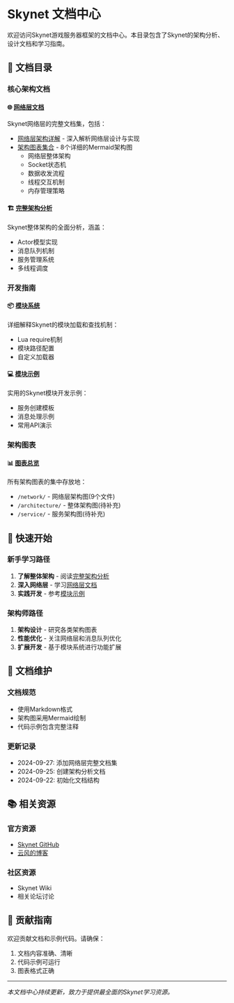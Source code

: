# Skynet 文档中心

欢迎访问Skynet游戏服务器框架的文档中心。本目录包含了Skynet的架构分析、设计文档和学习指南。

## 📖 文档目录

### 核心架构文档

#### 🌐 [网络层文档](./network-layer-index.md)
Skynet网络层的完整文档集，包括：
- [网络层架构详解](./skynet-network-layer-architecture.md) - 深入解析网络层设计与实现
- [架构图表集合](./diagrams/network/) - 8个详细的Mermaid架构图
  - 网络层整体架构
  - Socket状态机
  - 数据收发流程
  - 线程交互机制
  - 内存管理策略

#### 🏗 [完整架构分析](./skynet-complete-architecture-analysis.md)
Skynet整体架构的全面分析，涵盖：
- Actor模型实现
- 消息队列机制
- 服务管理系统
- 多线程调度

### 开发指南

#### 📦 [模块系统](./require_module_lookup_guide.md)
详细解释Skynet的模块加载和查找机制：
- Lua require机制
- 模块路径配置
- 自定义加载器

#### 💻 [模块示例](./skynet_module_examples.md)
实用的Skynet模块开发示例：
- 服务创建模板
- 消息处理示例
- 常用API演示

### 架构图表

#### 📊 [图表总览](./diagrams/)
所有架构图表的集中存放地：
- `/network/` - 网络层架构图(9个文件)
- `/architecture/` - 整体架构图(待补充)
- `/service/` - 服务架构图(待补充)

## 🚀 快速开始

### 新手学习路径
1. **了解整体架构** - 阅读[完整架构分析](./skynet-complete-architecture-analysis.md)
2. **深入网络层** - 学习[网络层文档](./network-layer-index.md)
3. **实践开发** - 参考[模块示例](./skynet_module_examples.md)

### 架构师路径
1. **架构设计** - 研究各类架构图表
2. **性能优化** - 关注网络层和消息队列优化
3. **扩展开发** - 基于模块系统进行功能扩展

## 🔧 文档维护

### 文档规范
- 使用Markdown格式
- 架构图采用Mermaid绘制
- 代码示例包含完整注释

### 更新记录
- 2024-09-27: 添加网络层完整文档集
- 2024-09-25: 创建架构分析文档
- 2024-09-22: 初始化文档结构

## 📚 相关资源

### 官方资源
- [Skynet GitHub](https://github.com/cloudwu/skynet)
- [云风的博客](https://blog.codingnow.com/)

### 社区资源
- Skynet Wiki
- 相关论坛讨论

## 🤝 贡献指南

欢迎贡献文档和示例代码。请确保：
1. 文档内容准确、清晰
2. 代码示例可运行
3. 图表格式正确

---

*本文档中心持续更新，致力于提供最全面的Skynet学习资源。*
